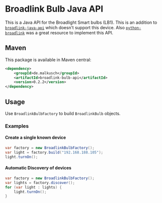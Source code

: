# Broadlink Bulb Java API

This is a Java API for the Broadlight Smart bulbs (LB1). This is an addition to [`broadlink-java-api`](https://github.com/mob41/broadlink-java-api)
which doesn't support this device. Also [`python-broadlink`](https://github.com/mjg59/python-broadlink/) was a great resource to implement this API.

## Maven

This package is available in Maven central:
```xml
<dependency>
    <groupId>de.malkusch</groupId>
    <artifactId>broadlink-bulb-api</artifactId>
    <version>0.2.2</version>
</dependency>
```

## Usage

Use `BroadlinkBulbFactory` to build `BroadlinkBulb` objects.

### Examples

#### Create a single known device

```java
var factory = new BroadlinkBulbFactory();
var light = factory.build("192.168.188.105");
light.turnOn();
```

#### Automatic Discovery of devices

```java
var factory = new BroadlinkBulbFactory();
var lights = factory.discover();
for (var light : lights) {
    light.turnOn();
}
```
